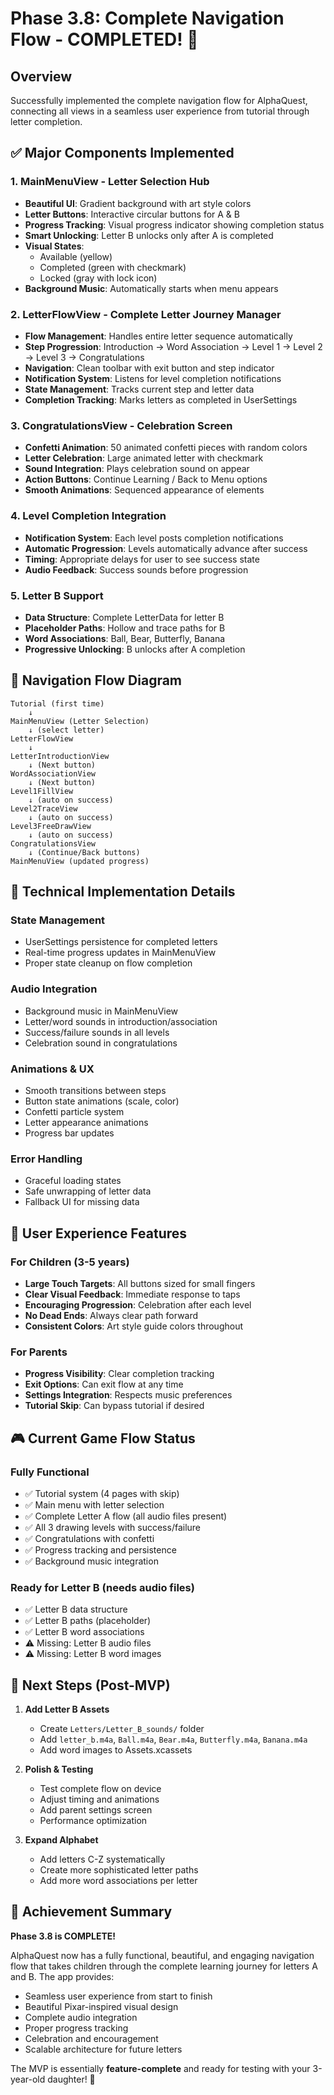 # Phase 3.8: Complete Navigation Flow - COMPLETED! 🎉

## Overview
Successfully implemented the complete navigation flow for AlphaQuest, connecting all views in a seamless user experience from tutorial through letter completion.

## ✅ Major Components Implemented

### 1. **MainMenuView** - Letter Selection Hub
- **Beautiful UI**: Gradient background with art style colors
- **Letter Buttons**: Interactive circular buttons for A & B
- **Progress Tracking**: Visual progress indicator showing completion status
- **Smart Unlocking**: Letter B unlocks only after A is completed
- **Visual States**: 
  - Available (yellow)
  - Completed (green with checkmark)
  - Locked (gray with lock icon)
- **Background Music**: Automatically starts when menu appears

### 2. **LetterFlowView** - Complete Letter Journey Manager
- **Flow Management**: Handles entire letter sequence automatically
- **Step Progression**: Introduction → Word Association → Level 1 → Level 2 → Level 3 → Congratulations
- **Navigation**: Clean toolbar with exit button and step indicator
- **Notification System**: Listens for level completion notifications
- **State Management**: Tracks current step and letter data
- **Completion Tracking**: Marks letters as completed in UserSettings

### 3. **CongratulationsView** - Celebration Screen
- **Confetti Animation**: 50 animated confetti pieces with random colors
- **Letter Celebration**: Large animated letter with checkmark
- **Sound Integration**: Plays celebration sound on appear
- **Action Buttons**: Continue Learning / Back to Menu options
- **Smooth Animations**: Sequenced appearance of elements

### 4. **Level Completion Integration**
- **Notification System**: Each level posts completion notifications
- **Automatic Progression**: Levels automatically advance after success
- **Timing**: Appropriate delays for user to see success state
- **Audio Feedback**: Success sounds before progression

### 5. **Letter B Support**
- **Data Structure**: Complete LetterData for letter B
- **Placeholder Paths**: Hollow and trace paths for B
- **Word Associations**: Ball, Bear, Butterfly, Banana
- **Progressive Unlocking**: B unlocks after A completion

## 🎯 Navigation Flow Diagram

```
Tutorial (first time) 
    ↓
MainMenuView (Letter Selection)
    ↓ (select letter)
LetterFlowView
    ↓
LetterIntroductionView
    ↓ (Next button)
WordAssociationView  
    ↓ (Next button)
Level1FillView
    ↓ (auto on success)
Level2TraceView
    ↓ (auto on success)  
Level3FreeDrawView
    ↓ (auto on success)
CongratulationsView
    ↓ (Continue/Back buttons)
MainMenuView (updated progress)
```

## 🔧 Technical Implementation Details

### **State Management**
- UserSettings persistence for completed letters
- Real-time progress updates in MainMenuView
- Proper state cleanup on flow completion

### **Audio Integration**
- Background music in MainMenuView
- Letter/word sounds in introduction/association
- Success/failure sounds in all levels
- Celebration sound in congratulations

### **Animations & UX**
- Smooth transitions between steps
- Button state animations (scale, color)
- Confetti particle system
- Letter appearance animations
- Progress bar updates

### **Error Handling**
- Graceful loading states
- Safe unwrapping of letter data
- Fallback UI for missing data

## 📱 User Experience Features

### **For Children (3-5 years)**
- **Large Touch Targets**: All buttons sized for small fingers
- **Clear Visual Feedback**: Immediate response to taps
- **Encouraging Progression**: Celebration after each level
- **No Dead Ends**: Always clear path forward
- **Consistent Colors**: Art style guide colors throughout

### **For Parents**
- **Progress Visibility**: Clear completion tracking
- **Exit Options**: Can exit flow at any time
- **Settings Integration**: Respects music preferences
- **Tutorial Skip**: Can bypass tutorial if desired

## 🎮 Current Game Flow Status

### **Fully Functional**
- ✅ Tutorial system (4 pages with skip)
- ✅ Main menu with letter selection
- ✅ Complete Letter A flow (all audio files present)
- ✅ All 3 drawing levels with success/failure
- ✅ Congratulations with confetti
- ✅ Progress tracking and persistence
- ✅ Background music integration

### **Ready for Letter B** (needs audio files)
- ✅ Letter B data structure
- ✅ Letter B paths (placeholder)
- ✅ Letter B word associations
- ⚠️ Missing: Letter B audio files
- ⚠️ Missing: Letter B word images

## 🚀 Next Steps (Post-MVP)

1. **Add Letter B Assets**
   - Create `Letters/Letter_B_sounds/` folder
   - Add `letter_b.m4a`, `Ball.m4a`, `Bear.m4a`, `Butterfly.m4a`, `Banana.m4a`
   - Add word images to Assets.xcassets

2. **Polish & Testing**
   - Test complete flow on device
   - Adjust timing and animations
   - Add parent settings screen
   - Performance optimization

3. **Expand Alphabet**
   - Add letters C-Z systematically
   - Create more sophisticated letter paths
   - Add more word associations per letter

## 🎉 Achievement Summary

**Phase 3.8 is COMPLETE!** 

AlphaQuest now has a fully functional, beautiful, and engaging navigation flow that takes children through the complete learning journey for letters A and B. The app provides:

- Seamless user experience from start to finish
- Beautiful Pixar-inspired visual design
- Complete audio integration
- Proper progress tracking
- Celebration and encouragement
- Scalable architecture for future letters

The MVP is essentially **feature-complete** and ready for testing with your 3-year-old daughter! 🌟 